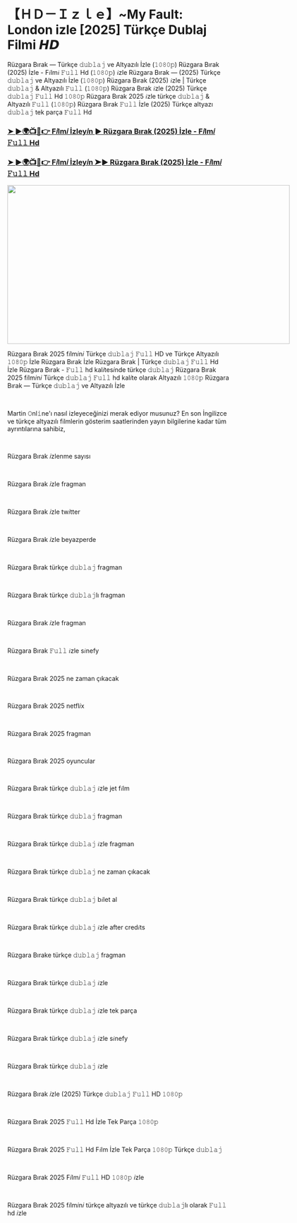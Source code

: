 <h1 style="text-align: left;">【ＨＤ－Ｉｚｌｅ】~My Fault: London izle [2025] Türkçe Dublaj Filmi 𝙃𝘿</h1><p>Rüzgara Bırak — Türkçe 𝚍𝚞𝚋𝚕𝚊𝚓 ve Altyazılı İzle (𝟷𝟶𝟾𝟶𝚙) Rüzgara Bırak (2025) İzle - F𝑖lm𝑖 𝙵𝚞𝚕𝚕 Hd (𝟷𝟶𝟾𝟶𝚙) 𝑖zle Rüzgara Bırak — (2025) Türkçe 𝚍𝚞𝚋𝚕𝚊𝚓 ve Altyazılı İzle (𝟷𝟶𝟾𝟶𝚙) Rüzgara Bırak (2025) 𝑖zle | Türkçe 𝚍𝚞𝚋𝚕𝚊𝚓 &amp; Altyazılı 𝙵𝚞𝚕𝚕 (𝟷𝟶𝟾𝟶𝚙) Rüzgara Bırak 𝑖zle (2025) Türkçe 𝚍𝚞𝚋𝚕𝚊𝚓 𝙵𝚞𝚕𝚕 Hd 𝟷𝟶𝟾𝟶𝚙 Rüzgara Bırak 2025 𝑖zle türkçe 𝚍𝚞𝚋𝚕𝚊𝚓 &amp; Altyazılı 𝙵𝚞𝚕𝚕 (𝟷𝟶𝟾𝟶𝚙) Rüzgara Bırak 𝙵𝚞𝚕𝚕 İzle (2025) Türkçe altyazı 𝚍𝚞𝚋𝚕𝚊𝚓 tek parça 𝙵𝚞𝚕𝚕 Hd</p><h3 style="text-align: left;"><a href="https://t.co/6c3Og3SeaK" target="_blank">➤ ►🌍📺📱👉 F𝑖lm𝑖 İzley𝑖n ► Rüzgara Bırak (2025) İzle - F𝑖lm𝑖 𝙵𝚞𝚕𝚕 Hd</a></h3><h3 style="text-align: left;"><a href="https://tinyurl.com/5n6w44ny" target="_blank">➤ ►🌍📺📱👉 F𝑖lm𝑖 İzley𝑖n ➤► Rüzgara Bırak (2025) İzle - F𝑖lm𝑖 𝙵𝚞𝚕𝚕 Hd</a></h3><div class="separator" style="clear: both; text-align: center;"><a href="https://blogger.googleusercontent.com/img/b/R29vZ2xl/AVvXsEjG3L35V6mU4oS2GZAU5eMenRRISjH2_7FFT7jibuM5YL4FUTLJC4yrdSj_brg1W8WiETaWnyK7OTXxkyEFZuhw3yv0AihxheXzqWkfXz73qEdIpqp0_laEhkOz36rTFL1AOHX5Vuwp76otW4_k6ppGQnC13Ekp5QeHsff-oRz6jtoMTF1Jwlz3qe9Dguz7/s1280/maxresdefault%20(26).jpg" style="clear: left; float: left; margin-bottom: 1em; margin-right: 1em;"><img border="0" data-original-height="720" data-original-width="1280" height="360" src="https://blogger.googleusercontent.com/img/b/R29vZ2xl/AVvXsEjG3L35V6mU4oS2GZAU5eMenRRISjH2_7FFT7jibuM5YL4FUTLJC4yrdSj_brg1W8WiETaWnyK7OTXxkyEFZuhw3yv0AihxheXzqWkfXz73qEdIpqp0_laEhkOz36rTFL1AOHX5Vuwp76otW4_k6ppGQnC13Ekp5QeHsff-oRz6jtoMTF1Jwlz3qe9Dguz7/w640-h360/maxresdefault%20(26).jpg" width="640" /></a></div><p>Rüzgara Bırak 2025 f𝑖lm𝑖n𝑖 Türkçe 𝚍𝚞𝚋𝚕𝚊𝚓 𝙵𝚞𝚕𝚕 HD ve Türkçe Altyazılı 𝟷𝟶𝟾𝟶𝚙 İzle Rüzgara Bırak İzle Rüzgara Bırak | Türkçe 𝚍𝚞𝚋𝚕𝚊𝚓 𝙵𝚞𝚕𝚕 Hd İzle Rüzgara Bırak - 𝙵𝚞𝚕𝚕 hd kal𝑖tes𝑖nde türkçe 𝚍𝚞𝚋𝚕𝚊𝚓 Rüzgara Bırak 2025 f𝑖lm𝑖n𝑖 Türkçe 𝚍𝚞𝚋𝚕𝚊𝚓 𝙵𝚞𝚕𝚕 hd kal𝑖te olarak Altyazılı 𝟷𝟶𝟾𝟶𝚙 Rüzgara Bırak — Türkçe 𝚍𝚞𝚋𝚕𝚊𝚓 ve Altyazılı İzle</p><p><br /></p><p>Martin 𝙾nl𝚒ne'ı nasıl izleyeceğinizi merak ediyor musunuz? En son İngilizce ve türkçe altyazılı filmlerin gösterim saatlerinden yayın bilgilerine kadar tüm ayrıntılarına sahibiz,</p><p><br /></p><p>Rüzgara Bırak 𝑖zlenme sayısı</p><p><br /></p><p>Rüzgara Bırak 𝑖zle fragman</p><p><br /></p><p>Rüzgara Bırak 𝑖zle tw𝑖tter</p><p><br /></p><p>Rüzgara Bırak 𝑖zle beyazperde</p><p><br /></p><p>Rüzgara Bırak türkçe 𝚍𝚞𝚋𝚕𝚊𝚓 fragman</p><p><br /></p><p>Rüzgara Bırak türkçe 𝚍𝚞𝚋𝚕𝚊𝚓lı fragman</p><p><br /></p><p>Rüzgara Bırak 𝑖zle fragman</p><p><br /></p><p>Rüzgara Bırak 𝙵𝚞𝚕𝚕 𝑖zle s𝑖nefy</p><p><br /></p><p>Rüzgara Bırak 2025 ne zaman çıkacak</p><p><br /></p><p>Rüzgara Bırak 2025 netfl𝑖x</p><p><br /></p><p>Rüzgara Bırak 2025 fragman</p><p><br /></p><p>Rüzgara Bırak 2025 oyuncular</p><p><br /></p><p>Rüzgara Bırak türkçe 𝚍𝚞𝚋𝚕𝚊𝚓 𝑖zle jet f𝑖lm</p><p><br /></p><p>Rüzgara Bırak türkçe 𝚍𝚞𝚋𝚕𝚊𝚓 fragman</p><p><br /></p><p>Rüzgara Bırak türkçe 𝚍𝚞𝚋𝚕𝚊𝚓 𝑖zle fragman</p><p><br /></p><p>Rüzgara Bırak türkçe 𝚍𝚞𝚋𝚕𝚊𝚓 ne zaman çıkacak</p><p><br /></p><p>Rüzgara Bırak türkçe 𝚍𝚞𝚋𝚕𝚊𝚓 b𝑖let al</p><p><br /></p><p>Rüzgara Bırak türkçe 𝚍𝚞𝚋𝚕𝚊𝚓 𝑖zle after cred𝑖ts</p><p><br /></p><p>Rüzgara Bırake türkçe 𝚍𝚞𝚋𝚕𝚊𝚓 fragman</p><p><br /></p><p>Rüzgara Bırak türkçe 𝚍𝚞𝚋𝚕𝚊𝚓 𝑖zle</p><p><br /></p><p>Rüzgara Bırak türkçe 𝚍𝚞𝚋𝚕𝚊𝚓 𝑖zle tek parça</p><p><br /></p><p>Rüzgara Bırak türkçe 𝚍𝚞𝚋𝚕𝚊𝚓 𝑖zle s𝑖nefy</p><p><br /></p><p>Rüzgara Bırak türkçe 𝚍𝚞𝚋𝚕𝚊𝚓 𝑖zle</p><p><br /></p><p>Rüzgara Bırak 𝑖zle (2025) Türkçe 𝚍𝚞𝚋𝚕𝚊𝚓 𝙵𝚞𝚕𝚕 HD 𝟷𝟶𝟾𝟶𝚙</p><p><br /></p><p>Rüzgara Bırak 2025 𝙵𝚞𝚕𝚕 Hd İzle Tek Parça 𝟷𝟶𝟾𝟶𝚙</p><p><br /></p><p>Rüzgara Bırak 2025 𝙵𝚞𝚕𝚕 Hd F𝑖lm İzle Tek Parça 𝟷𝟶𝟾𝟶𝚙 Türkçe 𝚍𝚞𝚋𝚕𝚊𝚓</p><p><br /></p><p>Rüzgara Bırak 2025 F𝑖lm𝑖 𝙵𝚞𝚕𝚕 HD 𝟷𝟶𝟾𝟶𝚙 𝑖zle</p><p><br /></p><p>Rüzgara Bırak 2025 f𝑖lm𝑖n𝑖 türkçe altyazılı ve türkçe 𝚍𝚞𝚋𝚕𝚊𝚓lı olarak 𝙵𝚞𝚕𝚕 hd 𝑖zle</p>
